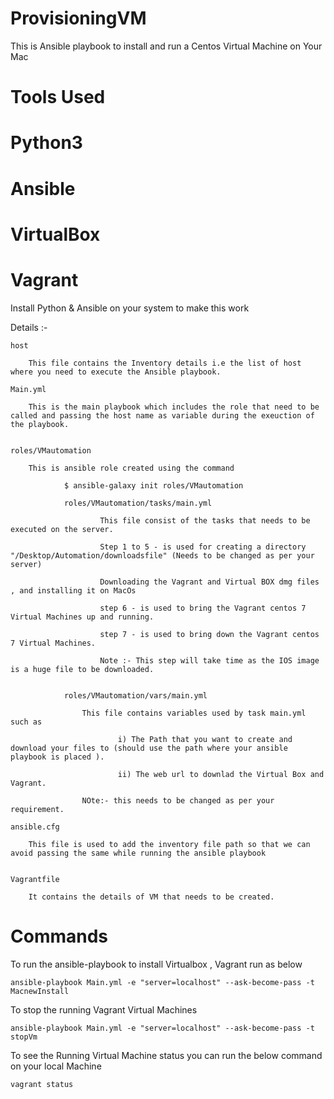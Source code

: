 # ProvisioningVM

This is Ansible playbook to install and run a Centos Virtual Machine on Your Mac

# Tools Used

# Python3
# Ansible

# VirtualBox

# Vagrant


Install Python & Ansible on your system to make this work


Details :- 


	host

		This file contains the Inventory details i.e the list of host where you need to execute the Ansible playbook.

	Main.yml
		
		This is the main playbook which includes the role that need to be called and passing the host name as variable during the exeuction of the playbook.


	roles/VMautomation
		
		This is ansible role created using the command 
				
				$ ansible-galaxy init roles/VMautomation
				
				roles/VMautomation/tasks/main.yml
				
						This file consist of the tasks that needs to be executed on the server.
						
						Step 1 to 5 - is used for creating a directory "/Desktop/Automation/downloadsfile" (Needs to be changed as per your server)
                        
                        Downloading the Vagrant and Virtual BOX dmg files , and installing it on MacOs

                        step 6 - is used to bring the Vagrant centos 7 Virtual Machines up and running.

                        step 7 - is used to bring down the Vagrant centos 7 Virtual Machines.
							
						Note :- This step will take time as the IOS image is a huge file to be downloaded.
				
				
				roles/VMautomation/vars/main.yml
					
					This file contains variables used by task main.yml such as 
					
							i) The Path that you want to create and download your files to (should use the path where your ansible playbook is placed ).
							
							ii) The web url to downlad the Virtual Box and Vagrant.
							
					NOte:- this needs to be changed as per your requirement. 
						
	ansible.cfg
		
		This file is used to add the inventory file path so that we can avoid passing the same while running the ansible playbook
	
	
	Vagrantfile
	
		It contains the details of VM that needs to be created.
		
		
		
		
# Commands

To run the ansible-playbook to install Virtualbox , Vagrant run as below

	ansible-playbook Main.yml -e "server=localhost" --ask-become-pass -t MacnewInstall
	
	
To stop the running Vagrant Virtual Machines

	ansible-playbook Main.yml -e "server=localhost" --ask-become-pass -t stopVm
	
To see the Running Virtual Machine status you can run the below command on your local Machine

	vagrant status
	


				
